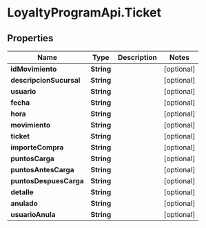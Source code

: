 # LoyaltyProgramApi.Ticket

## Properties
Name | Type | Description | Notes
------------ | ------------- | ------------- | -------------
**idMovimiento** | **String** |  | [optional] 
**descripcionSucursal** | **String** |  | [optional] 
**usuario** | **String** |  | [optional] 
**fecha** | **String** |  | [optional] 
**hora** | **String** |  | [optional] 
**movimiento** | **String** |  | [optional] 
**ticket** | **String** |  | [optional] 
**importeCompra** | **String** |  | [optional] 
**puntosCarga** | **String** |  | [optional] 
**puntosAntesCarga** | **String** |  | [optional] 
**puntosDespuesCarga** | **String** |  | [optional] 
**detalle** | **String** |  | [optional] 
**anulado** | **String** |  | [optional] 
**usuarioAnula** | **String** |  | [optional] 


